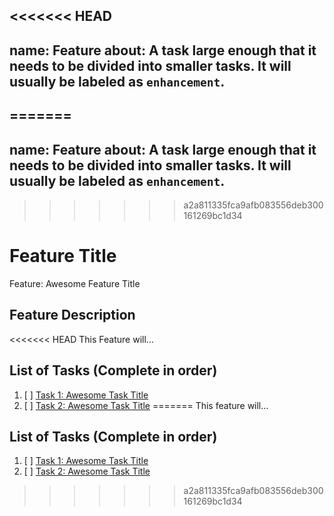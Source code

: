 <<<<<<< HEAD
--------
name: Feature
about: A task large enough that it needs to be divided into smaller tasks. It will usually be labeled as `enhancement`.
--------
=======
---
name: Feature
about: A task large enough that it needs to be divided into smaller tasks. It will usually be labeled as `enhancement`.
---
>>>>>>> a2a811335fca9afb083556deb300161269bc1d34

<!-- Issue title should mirror the Feature Title. -->

# Feature Title

Feature: Awesome Feature Title

## Feature Description

<<<<<<< HEAD
This Feature will...

## List of Tasks (Complete in order)

1. [ ] [Task 1: Awesome Task Title](https://github.com/username/repository-name/issues/1)
2. [ ] [Task 2: Awesome Task Title](https://github.com/username/repository-name/issues/2)
=======
This feature will...

<!-- Change the issue number to the corresponding issues. -->

## List of Tasks (Complete in order)

1. [ ] [Task 1: Awesome Task Title](https://github.com/Orbital-Mulgo/Project/issues/4)
2. [ ] [Task 2: Awesome Task Title](https://github.com/Orbital-Mulgo/Project/issues/4)
>>>>>>> a2a811335fca9afb083556deb300161269bc1d34
